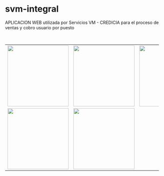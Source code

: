 # svm-integral
APLICACION WEB  utilizada por Servicios VM - CREDICIA  para el proceso de ventas y cobro usuario por puesto

<br>

<table>
  <tr>
    <td><img src="https://www.fpsoft.com.ar/githubimg/svm_1.jpeg" width="200" height="200"></td>
    <td><img src="https://www.fpsoft.com.ar/githubimg/svm_2.jpeg" width="200" height="200"></td>
    <td><img src="https://www.fpsoft.com.ar/githubimg/svm_3.jpeg" width="200" height="200"></td>
  </tr>
  <tr>
    <td><img src="https://www.fpsoft.com.ar/githubimg/svm_4.jpeg" width="200" height="200"></td>
    <td><img src="https://www.fpsoft.com.ar/githubimg/svm_5.jpeg" width="200" height="200"></td>
   
  </tr>
 
</table>

